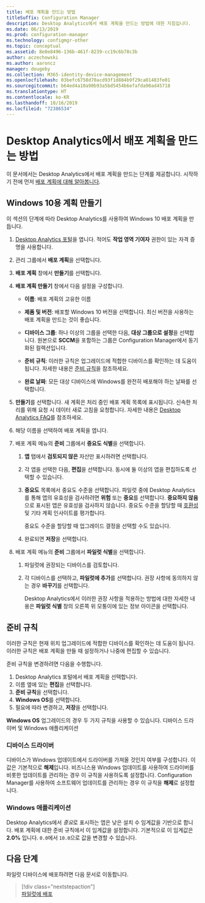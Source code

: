 ```yaml
---
title: 배포 계획을 만드는 방법
titleSuffix: Configuration Manager
description: Desktop Analytics에서 배포 계획을 만드는 방법에 대한 지침입니다.
ms.date: 06/13/2019
ms.prod: configuration-manager
ms.technology: configmgr-other
ms.topic: conceptual
ms.assetid: 8e0e8496-136b-461f-8239-cc19c6b78c3b
author: aczechowski
ms.author: aaroncz
manager: dougeby
ms.collection: M365-identity-device-management
ms.openlocfilehash: 03befc6758d70acd93f1d884b9f29ca01483fe01
ms.sourcegitcommit: b64ed4a10a90b93a5bd5454b6efafda90ad45718
ms.translationtype: HT
ms.contentlocale: ko-KR
ms.lasthandoff: 10/16/2019
ms.locfileid: "72386534"
---
```

# <a name="how-to-create-deployment-plans-in-desktop-analytics"></a>Desktop Analytics에서 배포 계획을 만드는 방법

이 문서에서는 Desktop Analytics에서 배포 계획을 만드는 단계를 제공합니다. 시작하기 전에 먼저 [배포 계획에 대해 알아봅니다](/sccm/desktop-analytics/about-deployment-plans).

## <a name="create-a-plan-for-windows-10"></a>Windows 10용 계획 만들기

이 섹션의 단계에 따라 Desktop Analytics를 사용하여 Windows 10 배포 계획을 만듭니다.

1. [Desktop Analytics 포털](https://aka.ms/desktopanalytics)을 엽니다. 적어도 **작업 영역 기여자** 권한이 있는 자격 증명을 사용합니다.  

2. 관리 그룹에서 **배포 계획**을 선택합니다.  

3. **배포 계획** 창에서 **만들기**를 선택합니다.  

4. **배포 계획 만들기** 창에서 다음 설정을 구성합니다.  

    - **이름**: 배포 계획의 고유한 이름  

    - **제품 및 버전**: 배포할 Windows 10 버전을 선택합니다. 최신 버전을 사용하는 배포 계획을 만드는 것이 좋습니다.  

    - **디바이스 그룹**: 하나 이상의 그룹을 선택한 다음, **대상 그룹으로 설정**을 선택합니다. 원본으로 **SCCM**을 포함하는 그룹은 Configuration Manager에서 동기화된 컬렉션입니다.  

    - **준비 규칙**: 이러한 규칙은 업그레이드에 적합한 디바이스를 확인하는 데 도움이 됩니다. 자세한 내용은 [준비 규칙](#readiness-rules)을 참조하세요.  

    - **완료 날짜**: 모든 대상 디바이스에 Windows를 완전히 배포해야 하는 날짜를 선택합니다.  

5. **만들기**를 선택합니다. 새 계획은 처리 중인 배포 계획 목록에 표시됩니다. 신속한 처리를 위해 요청 시 데이터 새로 고침을 요청합니다. 자세한 내용은 [Desktop Analytics FAQ](/sccm/desktop-analytics/faq##can-i-reduce-the-amount-of-time-it-takes-for-data-to-refresh-in-my-desktop-analytics-portal)를 참조하세요.  

6. 해당 이름을 선택하여 배포 계획을 엽니다.  

7. 배포 계획 메뉴의 **준비** 그룹에서 **중요도 식별**을 선택합니다.  

    1. **앱** 탭에서 **검토되지 않은** 자산만 표시하려면 선택합니다.  

    2. 각 앱을 선택한 다음, **편집**을 선택합니다. 동시에 둘 이상의 앱을 편집하도록 선택할 수 있습니다.  

    3. **중요도** 목록에서 중요도 수준을 선택합니다. 파일럿 중에 Desktop Analytics를 통해 앱의 유효성을 검사하려면 **위험** 또는 **중요**를 선택합니다. **중요하지 않음**으로 표시된 앱은 유효성을 검사하지 않습니다. 중요도 수준을 할당할 때 [호환성](/sccm/desktop-analytics/compat-assessment) 및 기타 계획 인사이트를 평가합니다.  

        중요도 수준을 할당할 때 업그레이드 결정을 선택할 수도 있습니다.  

    4. 완료되면 **저장**을 선택합니다.  

8. 배포 계획 메뉴의 **준비** 그룹에서 **파일럿 식별**을 선택합니다.  

    1. 파일럿에 권장되는 디바이스를 검토합니다.  

    2. 각 디바이스를 선택하고, **파일럿에 추가**를 선택합니다. 권장 사항에 동의하지 않는 경우 **바꾸기**를 선택합니다.  

        Desktop Analytics에서 이러한 권장 사항을 적용하는 방법에 대한 자세한 내용은 **파일럿 식별** 창의 오른쪽 위 모퉁이에 있는 정보 아이콘을 선택합니다.

## <a name="readiness-rules"></a>준비 규칙

이러한 규칙은 현재 위치 업그레이드에 적합한 디바이스를 확인하는 데 도움이 됩니다. 이러한 규칙은 배포 계획을 만들 때 설정하거나 나중에 편집할 수 있습니다.

준비 규칙을 변경하려면 다음을 수행합니다.

1. Desktop Analytics 포털에서 배포 계획을 선택합니다.
1. 이름 옆에 있는 **편집**을 선택합니다.
1. **준비 규칙**을 선택합니다.
1. **Windows OS**를 선택합니다.
1. 필요에 따라 변경하고, **저장**을 선택합니다.

**Windows OS** 업그레이드의 경우 두 가지 규칙을 사용할 수 있습니다. 디바이스 드라이버 및 Windows 애플리케이션

### <a name="device-drivers"></a>디바이스 드라이버

디바이스가 Windows 업데이트에서 드라이버를 가져올 것인지 여부를 구성합니다. 이 값은 기본적으로 **해제**입니다. 비즈니스용 Windows 업데이트를 사용하여 드라이버를 비롯한 업데이트를 관리하는 경우 이 규칙을 사용하도록 설정합니다. Configuration Manager를 사용하여 소프트웨어 업데이트를 관리하는 경우 이 규칙을 **해제**로 설정합니다.

### <a name="windows-applications"></a>Windows 애플리케이션

Desktop Analytics에서 *중요*로 표시하는 앱은 낮은 설치 수 임계값을 기반으로 합니다. 배포 계획에 대한 준비 규칙에서 이 임계값을 설정합니다. 기본적으로 이 임계값은 **2.0%** 입니다. `0.0`에서 `10.0`으로 값을 변경할 수 있습니다.


## <a name="next-steps"></a>다음 단계

파일럿 디바이스에 배포하려면 다음 문서로 이동합니다.
> [!div class="nextstepaction"]  
> [파일럿에 배포](/sccm/desktop-analytics/deploy-pilot)  
